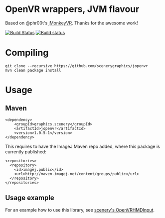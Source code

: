 # OpenVR wrappers, JVM flavour

Based on @phr00t's [jMonkeyVR](https://github.com/phr00t/jMonkeyVR/). Thanks for the awesome work!

[![Build Status](https://travis-ci.org/scenerygraphics/jopenvr.svg?branch=master)](https://travis-ci.org/skalarproduktraum/scenery-openvr) [![Build status](https://ci.appveyor.com/api/projects/status/bnvb239yd8x4vqqa/branch/master?svg=true)](https://ci.appveyor.com/project/skalarproduktraum/scenery-openvr/branch/master) 

# Compiling

```
git clone --recursive https://github.com/scenerygraphics/jopenvr
mvn clean package install
```

# Usage

## Maven

```
<dependency>
    <groupId>graphics.scenery</groupId>
    <artifactId>jopenvr</artifactId>
    <version>1.0.5-1</version>
</dependency>
```

This requires to have the ImageJ Maven repo added, where this package is currently published:

```
<repositories>
  <repository>
    <id>imagej.public</id>
    <url>http://maven.imagej.net/content/groups/public</url>
  </repository>
</repositories>
```

## Usage example

For an example how to use this library, see [scenery's OpenVRHMDInput](https://github.com/ClearVolume/scenery/blob/openvr-1.0.5/src/main/kotlin/graphics/scenery/controls/OpenVRHMDInput.kt).